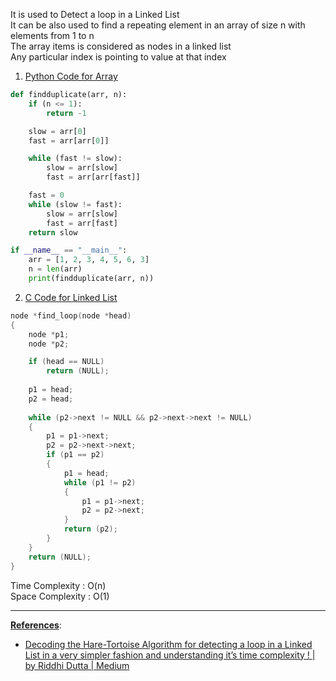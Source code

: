 It is used to Detect a loop in a Linked List  
It can be also used to find a repeating element in an array of size n with elements from 1 to n  
The array items is considered as nodes in a linked list  
Any particular index is pointing to value at that index

1. <u>Python Code for Array</u>

````python
def findduplicate(arr, n): 
	if (n <= 1): 
		return -1

	slow = arr[0] 
	fast = arr[arr[0]] 

	while (fast != slow): 
		slow = arr[slow] 
		fast = arr[arr[fast]] 

	fast = 0
	while (slow != fast): 
		slow = arr[slow] 
		fast = arr[fast] 
	return slow 

if __name__ == "__main__": 
	arr = [1, 2, 3, 4, 5, 6, 3] 
	n = len(arr)
	print(findduplicate(arr, n)) 
````

2. <u>C Code for Linked List</u>

````c
node *find_loop(node *head)
{
	node *p1;
	node *p2;

	if (head == NULL)
		return (NULL);
		
	p1 = head;
	p2 = head;
	
	while (p2->next != NULL && p2->next->next != NULL)
	{
		p1 = p1->next;
		p2 = p2->next->next;
		if (p1 == p2)
		{
			p1 = head;
			while (p1 != p2)
			{
				p1 = p1->next;
				p2 = p2->next;
			}
			return (p2);
		}
	}
	return (NULL);
}
````

Time Complexity : O(n)  
Space Complexity : O(1)

---

**<u>References</u>**:

* [Decoding the Hare-Tortoise Algorithm for detecting a loop in a Linked List in a very simpler fashion and understanding it’s time complexity ! | by Riddhi Dutta | Medium](https://rite2riddhi.medium.com/decoding-thehare-tortoise-algorithm-for-detecting-loop-in-a-linked-list-in-a-very-simpler-fashion-db491efa22b4)
